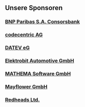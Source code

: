 ## Unsere Sponsoren

### [BNP Paribas S.A. Consorsbank](//www.consorsbank.de)

### [codecentric AG](//www.codecentric.de)

### [DATEV eG](//www.datev.de)

### [Elektrobit Automotive GmbH](//www.elektrobit.com)

### [MATHEMA Software GmbH](//www.mathema.de)

### [Mayflower GmbH](//mayflower.de)

### [Redheads Ltd.](//www.redheads.de)
